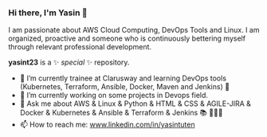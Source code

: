 ### Hi there, I'm Yasin 👋

I am passionate about AWS Cloud Computing, DevOps Tools and Linux.
I am organized, proactive and someone who is continuously bettering myself through relevant professional development.

**yasint23** is a ✨ _special_ ✨ repository. 
- 🔭 I’m currently trainee at Clarusway and learning DevOps tools (Kubernetes, Terraform, Ansible, Docker, Maven and Jenkins) 👑 
- 🌱 I’m currently working on some projects in Devops field.
- 💬 Ask me about AWS & Linux & Python & HTML & CSS & AGILE-JIRA & Docker & Kubernetes & Ansible & Terraform & Jenkins 📚 👨🏻‍🏫
- 📫 How to reach me: www.linkedin.com/in/yasintuten




